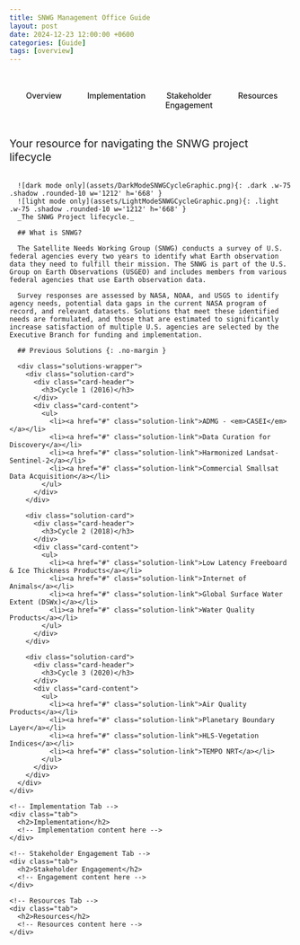 ```yaml
---
title: SNWG Management Office Guide
layout: post
date: 2024-12-23 12:00:00 +0600
categories: [Guide]
tags: [overview]
---
```


<div class="tabs-wrapper">
  <input type="radio" name="tabs" id="tab1" checked="checked">
  <input type="radio" name="tabs" id="tab2">
  <input type="radio" name="tabs" id="tab3">
  <input type="radio" name="tabs" id="tab4">
  
  <div class="tabs-nav">
    <label for="tab1">Overview</label>
    <label for="tab2">Implementation</label>
    <label for="tab3">Stakeholder Engagement</label>
    <label for="tab4">Resources</label>
  </div>

  <div class="tabs-content">
    <!-- Overview Tab -->
    <div class="tab">
      <p class="text-center lead-text">Your resource for navigating the SNWG project lifecycle</p>

      ![dark mode only](assets/DarkModeSNWGCycleGraphic.png){: .dark .w-75 .shadow .rounded-10 w='1212' h='668' }
      ![light mode only](assets/LightModeSNWGCycleGraphic.png){: .light .w-75 .shadow .rounded-10 w='1212' h='668' }
      _The SNWG Project lifecycle._

      ## What is SNWG?

      The Satellite Needs Working Group (SNWG) conducts a survey of U.S. federal agencies every two years to identify what Earth observation data they need to fulfill their mission. The SNWG is part of the U.S. Group on Earth Observations (USGEO) and includes members from various federal agencies that use Earth observation data.

      Survey responses are assessed by NASA, NOAA, and USGS to identify agency needs, potential data gaps in the current NASA program of record, and relevant datasets. Solutions that meet these identified needs are formulated, and those that are estimated to significantly increase satisfaction of multiple U.S. agencies are selected by the Executive Branch for funding and implementation.

      ## Previous Solutions {: .no-margin }

      <div class="solutions-wrapper">
        <div class="solution-card">
          <div class="card-header">
            <h3>Cycle 1 (2016)</h3>
          </div>
          <div class="card-content">
            <ul>
              <li><a href="#" class="solution-link">ADMG - <em>CASEI</em></a></li>
              <li><a href="#" class="solution-link">Data Curation for Discovery</a></li>
              <li><a href="#" class="solution-link">Harmonized Landsat-Sentinel-2</a></li>
              <li><a href="#" class="solution-link">Commercial Smallsat Data Acquisition</a></li>
            </ul>
          </div>
        </div>

        <div class="solution-card">
          <div class="card-header">
            <h3>Cycle 2 (2018)</h3>
          </div>
          <div class="card-content">
            <ul>
              <li><a href="#" class="solution-link">Low Latency Freeboard & Ice Thickness Products</a></li>
              <li><a href="#" class="solution-link">Internet of Animals</a></li>
              <li><a href="#" class="solution-link">Global Surface Water Extent (DSWx)</a></li>
              <li><a href="#" class="solution-link">Water Quality Products</a></li>
            </ul>
          </div>
        </div>

        <div class="solution-card">
          <div class="card-header">
            <h3>Cycle 3 (2020)</h3>
          </div>
          <div class="card-content">
            <ul>
              <li><a href="#" class="solution-link">Air Quality Products</a></li>
              <li><a href="#" class="solution-link">Planetary Boundary Layer</a></li>
              <li><a href="#" class="solution-link">HLS-Vegetation Indices</a></li>
              <li><a href="#" class="solution-link">TEMPO NRT</a></li>
            </ul>
          </div>
        </div>
      </div>
    </div>

    <!-- Implementation Tab -->
    <div class="tab">
      <h2>Implementation</h2>
      <!-- Implementation content here -->
    </div>

    <!-- Stakeholder Engagement Tab -->
    <div class="tab">
      <h2>Stakeholder Engagement</h2>
      <!-- Engagement content here -->
    </div>

    <!-- Resources Tab -->
    <div class="tab">
      <h2>Resources</h2>
      <!-- Resources content here -->
    </div>
  </div>
</div>

<style>
.tabs-wrapper {
  margin: 2rem 0;
}

.tabs-wrapper input[type="radio"] {
  display: none;
}

.tabs-nav {
  display: flex;
  border-bottom: 2px solid var(--border-color);
  margin-bottom: 2rem;
}

.tabs-nav label {
  flex: 1;
  padding: 1rem;
  text-align: center;
  cursor: pointer;
  color: var(--text-color);
  font-weight: 500;
  transition: all 0.3s ease;
}

.tabs-nav label:hover {
  color: var(--link-color);
}

.tabs-content .tab {
  display: none;
}

/* Show content for selected tab */
#tab1:checked ~ .tabs-content div:nth-of-type(1),
#tab2:checked ~ .tabs-content div:nth-of-type(2),
#tab3:checked ~ .tabs-content div:nth-of-type(3),
#tab4:checked ~ .tabs-content div:nth-of-type(4) {
  display: block;
}

/* Style active tab label */
#tab1:checked ~ .tabs-nav label:nth-of-type(1),
#tab2:checked ~ .tabs-nav label:nth-of-type(2),
#tab3:checked ~ .tabs-nav label:nth-of-type(3),
#tab4:checked ~ .tabs-nav label:nth-of-type(4) {
  color: var(--link-color);
  border-bottom: 2px solid var(--link-color);
  margin-bottom: -2px;
}

.no-margin {
  margin-bottom: 1rem !important;
}

.solutions-wrapper {
  display: grid;
  grid-template-columns: repeat(2, 1fr);
  gap: 1.5rem;
  margin: 1rem 0 3rem 0;
}

@media (max-width: 768px) {
  .solutions-wrapper {
    grid-template-columns: 1fr;
  }
}

.solution-card {
  background: var(--card-bg);
  border: 1px solid var(--border-color);
  border-radius: 8px;
  overflow: hidden;
  transition: transform 0.2s ease, box-shadow 0.2s ease;
}

.solution-card:hover {
  transform: translateY(-2px);
  box-shadow: 0 4px 12px rgba(0, 0, 0, 0.1);
}

.card-header {
  background: var(--card-header-bg, var(--card-bg));
  border-bottom: 2px solid var(--border-color);
  padding: 1rem 1.5rem;
}

.card-header h3 {
  margin: 0;
  color: var(--heading-color);
  font-size: 1.25rem;
}

.card-content {
  padding: 1.5rem;
}

.card-content ul {
  list-style: none;
  padding: 0;
  margin: 0;
}

.card-content li {
  margin: 0.5rem 0;
  position: relative;
  display: flex;
  align-items: baseline;
}

.card-content li:before {
  content: "•";
  margin-right: 0.5rem;
  color: var(--link-color);
  font-size: 1.2em;
  line-height: 1;
}

.solution-link {
  color: var(--link-color);
  text-decoration: none;
  transition: color 0.2s ease;
}

.solution-link:hover {
  color: var(--link-hover-color, var(--link-color));
  text-decoration: underline;
}

.lead-text {
  font-size: 1.2rem;
  margin-bottom: 2rem;
  color: var(--text-muted);
}

/* Dark mode specific styles */
[data-theme="dark"] .solution-card {
  background: var(--card-bg);
  border-color: var(--border-color);
}

[data-theme="dark"] .card-header {
  background: var(--card-header-bg, var(--card-bg));
}
</style>